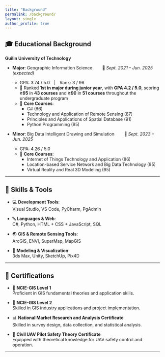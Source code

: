 ```yaml
---
title: "Background"
permalink: /background/
layout: single
author_profile: true
---
```


## 🎓 Educational Background

**Guilin University of Technology**

- **Major**: Geographic Information Science   📅 *Sept. 2021 – Jun. 2025 (expected)*  
  - GPA: 3.74 / 5.0 | Rank: 3 / 96  
  - 🏅 Ranked **1st in major during junior year**, with **GPA 4.2 / 5.0**, scoring **≥95** in **43 courses** and **≥90** in **51 courses** throughout the undergraduate program  
  - 🎯 **Core Courses**:  
    - C# (86)  
    - Technology and Application of Remote Sensing (87)  
    - Principles and Applications of Spatial Database (91)  
    - Python Programming (95)

- **Minor**: Big Data Intelligent Drawing and Simulation   📅 *Sept. 2023 – Jun. 2025*  
  - GPA: 4.26 / 5.0  
  - 🎯 **Core Courses**:  
    - Internet of Things Technology and Application (86)  
    - Location-based Service Network and Big Data Technology (95)  
    - Virtual Reality and Real 3D Modeling (95)

   
---

## 🧩 Skills & Tools

- 💻 **Development Tools**:  
  Visual Studio, VS Code, PyCharm, PgAdmin

- 🔤 **Languages & Web**:  
  C#, Python, HTML + CSS + JavaScript, SQL

- 🌏 **GIS & Remote Sensing Tools**:  
  ArcGIS, ENVI, SuperMap, MapGIS

- 📐 **Modeling & Visualization**:  
  3ds Max, Unity, SketchUp, Pix4D

---

## 🌱 Certifications

- 🧭 **NCIE-GIS Level 1**  
  Proficient in GIS fundamental theories and application skills.

- 🧭 **NCIE-GIS Level 2**  
  Skilled in GIS industry applications and project implementation.

- 📊 **National Market Research and Analysis Certificate**  
  Skilled in survey design, data collection, and statistical analysis.

- 🚁 **Civil UAV Pilot Safety Theory Certificate**  
  Equipped with theoretical knowledge for UAV safety control and operation.

---

